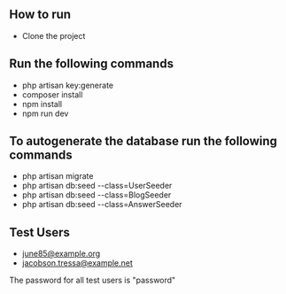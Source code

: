 ## How to run

- Clone the project

## Run the following commands

- php artisan key:generate
- composer install
- npm install
- npm run dev

## To autogenerate the database run the following commands

- php artisan migrate
- php artisan db:seed --class=UserSeeder
- php artisan db:seed --class=BlogSeeder
- php artisan db:seed --class=AnswerSeeder

## Test Users

- june85@example.org
- jacobson.tressa@example.net

The password for all test users is "password"
